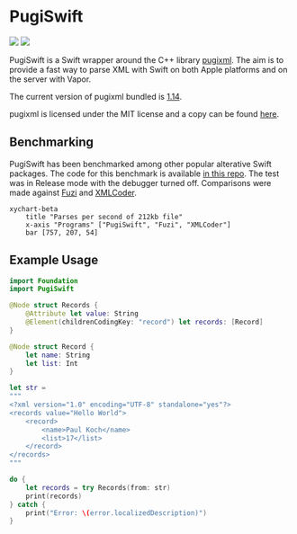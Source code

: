 # PugiSwift
[![](https://img.shields.io/endpoint?url=https%3A%2F%2Fswiftpackageindex.com%2Fapi%2Fpackages%2Felihwyma%2FPugiSwift%2Fbadge%3Ftype%3Dswift-versions)](https://swiftpackageindex.com/elihwyma/PugiSwift)
[![](https://img.shields.io/endpoint?url=https%3A%2F%2Fswiftpackageindex.com%2Fapi%2Fpackages%2Felihwyma%2FPugiSwift%2Fbadge%3Ftype%3Dplatforms)](https://swiftpackageindex.com/elihwyma/PugiSwift)


PugiSwift is a Swift wrapper around the C++ library [pugixml](https://github.com/zeux/pugixml). The aim is to provide a fast way to parse XML with Swift on both Apple platforms and on the server with Vapor.

The current version of pugixml bundled is [1.14](https://github.com/zeux/pugixml/releases/tag/v1.14).

pugixml is licensed under the MIT license and a copy can be found [here](Sources/pugixml/LICENSE.md).

## Benchmarking
PugiSwift has been benchmarked among other popular alterative Swift packages. The code for this benchmark is available [in this repo](https://github.com/elihwyma/PugiSwiftComparisons). The test was in Release mode with the debugger turned off. Comparisons were made against [Fuzi](https://github.com/cezheng/Fuzi.git) and [XMLCoder](https://github.com/CoreOffice/XMLCoder.git).

```mermaid
xychart-beta
    title "Parses per second of 212kb file"
    x-axis "Programs" ["PugiSwift", "Fuzi", "XMLCoder"]
    bar [757, 207, 54]
```

## Example Usage

```swift
import Foundation
import PugiSwift

@Node struct Records {
    @Attribute let value: String
    @Element(childrenCodingKey: "record") let records: [Record]
}

@Node struct Record {
    let name: String
    let list: Int
}

let str =
"""
<?xml version="1.0" encoding="UTF-8" standalone="yes"?>
<records value="Hello World">
    <record>
        <name>Paul Koch</name>
        <list>17</list>
    </record>
</records> 
"""

do {
    let records = try Records(from: str)
    print(records)
} catch {
    print("Error: \(error.localizedDescription)")
}
```


